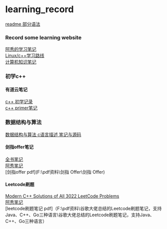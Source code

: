 # learning_record
[readme 部分语法](https://blog.csdn.net/doupengzp/article/details/105089076)
### Record some learning website
[阿秀的学习笔记](https://interviewguide.cn/)\
[Linux/c++学习路线](https://www.cnblogs.com/kubidemanong/p/15151762.html#:~:text=%E7%86%AC%E5%A4%9C%E8%82%9D%E4%BA%86%E4%B8%80%E4%BB%BD%20C%2B%2B%2FLinux%20%E5%BC%80%E5%8F%91%E5%AD%A6%E4%B9%A0%E8%B7%AF%E7%BA%BF%201%20%E4%B8%80%E3%80%81C%2B%2B%20%E5%9F%BA%E7%A1%80%20%283-6%E4%B8%AA%E6%9C%88%29%202,6%20%E5%85%AD%E3%80%81%E6%95%B0%E6%8D%AE%E7%BB%93%E6%9E%84%E4%B8%8E%E7%AE%97%E6%B3%95%20%283-6%2B%E6%9C%88%29%207%20%E4%B8%83%E3%80%81%E9%A1%B9%E7%9B%AE%20%282%E4%B8%AA%E6%9C%88%E5%B7%A6%E5%8F%B3%29%208%20%E5%85%AB%E3%80%81%E5%AD%A6%E4%B9%A0%E9%A1%BA%E5%BA%8F)\
[计算机知识笔记](https://zhuanlan.zhihu.com/p/553465759)
### 初学c++
#### 有道云笔记
[c++ 初学记录](https://note.youdao.com/web/#/file/SVR0C745B39EA2D43A9B060078FB584C146)\
[c++ primer笔记](https://note.youdao.com/web/#/file/WEB7fffcba1df47067bb4ef1f459f5be92c)
### 数据结构与算法
[数据结构与算法 c语言描述 笔记与源码](https://www.cnblogs.com/zhuli19901106/p/data-structure-and-algorithm-analysis-in-C.html)
#### 剑指offer笔记
[全书笔记](https://zhuanlan.zhihu.com/p/457748029)\
[阿秀笔记](https://interviewguide.cn/notes/03-hunting_job/03-algorithm/02-sword-offer/01-introduce.html)\
[剑指offer pdf](F:\pdf资料\剑指 Offer\剑指 Offer)

#### Leetcode刷题
[Modern C++ Solutions of All 3022 LeetCode Problems](https://github.com/kamyu104/LeetCode-Solutions?tab=readme-ov-file)\
[阿秀笔记](https://interviewguide.cn/notes/03-hunting_job/03-algorithm/03-leetcode/01-introduce.html)\
[leetcode刷题笔记 pdf]（F:\pdf资料\谷歌大佬总结的Leetcode刷题笔记，支持Java、C++、Go三种语言\谷歌大佬总结的Leetcode刷题笔记，支持Java、C++、Go三种语言）
